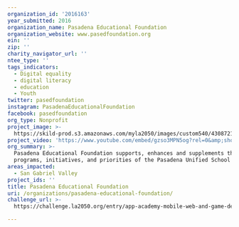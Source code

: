 ```yaml
---
organization_id: '2016163'
year_submitted: 2016
organization_name: Pasadena Educational Foundation
organization_website: www.pasedfoundation.org
ein: ''
zip: ''
charity_navigator_url: ''
ntee_type: ''
tags_indicators:
  - Digital equality
  - digital literacy
  - education
  - Youth
twitter: pasedfoundation
instagram: PasadenaEducationalFoundation
facebook: pasedfoundation
org_type: Nonprofit
project_image: >-
  https://skild-prod.s3.amazonaws.com/myla2050/images/custom540/4308721265741-team91.jpg
project_video: 'https://www.youtube.com/embed/gzso3MPN5og?rel=0&amp;showinfo=0'
org_summary: >-
  Pasadena Educational Foundation supports, enhances and supplements the
  programs, initiatives, and priorities of the Pasadena Unified School District.
areas_impacted:
  - San Gabriel Valley
project_ids: ''
title: Pasadena Educational Foundation
uri: /organizations/pasadena-educational-foundation/
challenge_url: >-
  https://challenge.la2050.org/entry/app-academy-mobile-web-and-game-development-for-high-school-students

---
```

